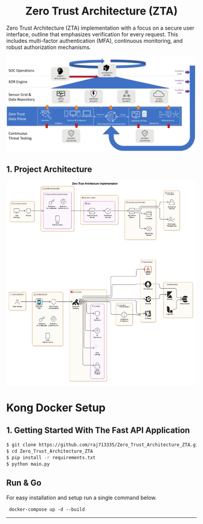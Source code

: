 <h1 align="center">Zero Trust Architecture (ZTA)</h1>

Zero Trust Architecture (ZTA) implementation with a focus on a secure user interface, outline that emphasizes verification for every request. This includes multi-factor authentication (MFA), continuous monitoring, and robust authorization mechanisms.


<p align="center">
  <img src="data/Desired_Architecture.png" />
</p> 

## 1. Project Architecture

<p align="center">
  <img src="data/zta.png" />
</p> 

# Kong Docker Setup

## 1. Getting Started With The Fast API Application

```sh
$ git clone https://github.com/raj713335/Zero_Trust_Architecture_ZTA.git
$ cd Zero_Trust_Architecture_ZTA
$ pip install -r requirements.txt
$ python main.py
```

## Run & Go
For easy installation and setup run a single command below.
```docker-compose
 docker-compose up -d --build
```

----------
